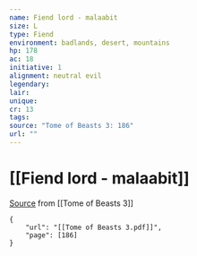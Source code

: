 ```yaml
---
name: Fiend lord - malaabit
size: L
type: Fiend
environment: badlands, desert, mountains
hp: 178
ac: 18
initiative: 1
alignment: neutral evil
legendary: 
lair: 
unique: 
cr: 13
tags: 
source: "Tome of Beasts 3: 186"
url: ""
---
```

# [[Fiend lord - malaabit]]

[Source](zotero://open-pdf/library/items/BLGR9HVR?page=186) from [[Tome of Beasts 3]]

```pdf
{
	"url": "[[Tome of Beasts 3.pdf]]",
	"page": [186]
}
```

